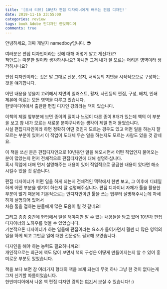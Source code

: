 ```yaml
---
title: '[도서 리뷰] 10년차 편집 디자이너에게 배우는 편집 디자인!'
date: 2019-11-16 23:55:00
categories: review
tags: book Adobe 인디자인 한빛미디어
comments: true
---
```


안녕하세요, 괴짜 개발자 namedboy입니다. 😎  

여러분은 편집 디자인이라는 것에 대해 어떻게 알고 계신가요?  
책만드는 따분한 일이라 생각하시나요? 아니면 그저 내가 잘 모르는 어려운 영역이라 생각하시나요?  

편집 디자인이라는 것은 말 그대로 신문, 잡지, 서적등의 지면을 시작적으으로 구성하는 것을 얘기합니다.  

어떤 내용을 넣을지 고려해서 지면의 일러스트, 활자, 사진등의 편집, 구성, 배치, 인쇄 제본에 이르는 모든 영역을 다루고 있습니다.  
한빛미디어에서 출판한 편집 디자인 강의라는 책이 있습니다.  

이책의 제일 앞부분에 보면 종이의 질이나 느낌이 다른 종이 8개가 있는데 책의 이 부분을 보고 참 내가 모르는 새로운 분야구나라는 생각이 제일 먼저 들었습니다.  
사실 편집디자인이라 하면 정확히 어떤 것인지 모르는 경우도 있고 어떤 일을 하는지 잘 모르는 부분이 있어서 이 직업이 도대체 무슨 일을 하는지도 모르는 사람도 있을 것 같네요.  

이 책을 쓰신 분은 편집디자인으로 10년동안 일을 해오시면서 어떤 직업인지 물어오는 분이 많았는지 먼저 전체적으로 편집디자인에 대해 설명하십니다.  
혹시 직업에 대해 먼저 설명해주는 내용이 있어 직업적으로 궁금한 내용이 있다면 해소 시킬수 있을 것 같습니다.  

편집 디자이너가 어떤 일을 하게 되는지 전체적인 맥락에서 한번 보고, 그 이후에 디테일하게 어떤 부분을 챙겨야 하는지 잘 설명해주십니다.
편집 디자이너 자체가 툴을 활용한 부분이 많기 때문에 기본적으로는 인디자인이란 툴을 쓰는 법부터 설명해주시는데 자세하게 설명되어 있어서   
처음 툴을 접하는 분들에게 많은 도움이 될 것 같네요!  

그리고 종종 중간에 현업에서 일을 해야지만 알 수 있는 내용들을 담고 있어 10년차 편집 디자이너의 노하우를 엿볼 수 있었습니다.  
기본적으론 디자이너가 하는 일들에 편집이라는 요소가 들어가면서 훨씬 더 많은 영역의 일을 하게 되고 그만큼 일에 대한 전문성도 필요해 보였습니다.  

디자인을 해야 하는 능력도 필요하니까요!  
개인적으로는 최근에 책도 많이 보면서 책의 구성은 어떻게 만들어지는지 알 수 있어 흥미로운 부분도 있었습니다.  

책을 보다 보면 참 여러가지 형태의 책을 보게 되는데 무엇 하나 그냥 한 것이 없다는게 그저 신기할 따름이었습니다.  
한빈미디어에서 나온 책 편집 디자인 강의는 [여기](http://www.hanbit.co.kr/store/books/look.php?p_code=B3033948579)서 보실 수 있습니다! :)
